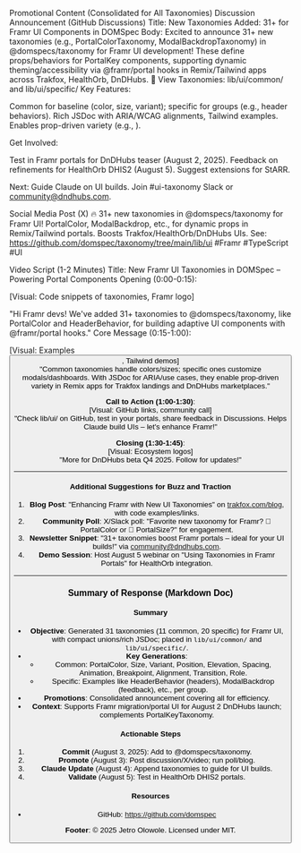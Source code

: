 Promotional Content (Consolidated for All Taxonomies)
Discussion Announcement (GitHub Discussions)
Title: New Taxonomies Added: 31+ for Framr UI Components in DOMSpec
Body:
Excited to announce 31+ new taxonomies (e.g., PortalColorTaxonomy, ModalBackdropTaxonomy) in @domspecs/taxonomy for Framr UI development! These define props/behaviors for PortalKey components, supporting dynamic theming/accessibility via @framr/portal hooks in Remix/Tailwind apps across Trakfox, HealthOrb, DnDHubs.
🔗 View Taxonomies: lib/ui/common/ and lib/ui/specific/
Key Features:

Common for baseline (color, size, variant); specific for groups (e.g., header behaviors).
Rich JSDoc with ARIA/WCAG alignments, Tailwind examples.
Enables prop-driven variety (e.g., <modalportal variant="outlined" color="primary">).</modalportal>

Get Involved:

Test in Framr portals for DnDHubs teaser (August 2, 2025).
Feedback on refinements for HealthOrb DHIS2 (August 5).
Suggest extensions for StARR.

Next: Guide Claude on UI builds. Join #ui-taxonomy Slack or community@dndhubs.com.

Social Media Post (X)
🔥 31+ new taxonomies in @domspecs/taxonomy for Framr UI! PortalColor, ModalBackdrop, etc., for dynamic props in Remix/Tailwind portals. Boosts Trakfox/HealthOrb/DnDHubs UIs. See: https://github.com/domspec/taxonomy/tree/main/lib/ui #Framr #TypeScript #UI

Video Script (1-2 Minutes)
Title: New Framr UI Taxonomies in DOMSpec – Powering Portal Components
Opening (0:00-0:15):

[Visual: Code snippets of taxonomies, Framr logo]

"Hi Framr devs! We've added 31+ taxonomies to @domspecs/taxonomy, like PortalColor and HeaderBehavior, for building adaptive UI components with @framr/portal hooks."
Core Message (0:15-1:00):

[Visual: Examples <button variant="filled" color="primary">, Tailwind demos]<br>
"Common taxonomies handle colors/sizes; specific ones customize modals/dashboards. With JSDoc for ARIA/use cases, they enable prop-driven variety in Remix apps for Trakfox landings and DnDHubs marketplaces."<p></p>
<p><strong>Call to Action (1:00-1:30)</strong>:<br>
[Visual: GitHub links, community call]<br>
"Check lib/ui/ on GitHub, test in your portals, share feedback in Discussions. Helps Claude build UIs – let's enhance Framr!"</p>
<p><strong>Closing (1:30-1:45)</strong>:<br>
[Visual: Ecosystem logos]<br>
"More for DnDHubs beta Q4 2025. Follow for updates!"</p>
<hr>
<h4>Additional Suggestions for Buzz and Traction</h4>
<ol>
<li><strong>Blog Post</strong>: "Enhancing Framr with New UI Taxonomies" on <a href="https://trakfox.com/blog">trakfox.com/blog</a>, with code examples/links.</li>
<li><strong>Community Poll</strong>: X/Slack poll: "Favorite new taxonomy for Framr? 🌈 PortalColor or 📏 PortalSize?" for engagement.</li>
<li><strong>Newsletter Snippet</strong>: "31+ taxonomies boost Framr portals – ideal for your UI builds!" via <a href="mailto:community@dndhubs.com">community@dndhubs.com</a>.</li>
<li><strong>Demo Session</strong>: Host August 5 webinar on "Using Taxonomies in Framr Portals" for HealthOrb integration.</li>
</ol>
<hr>
<h3>Summary of Response (Markdown Doc)</h3>
<h4>Summary</h4>
<ul>
<li><strong>Objective</strong>: Generated 31 taxonomies (11 common, 20 specific) for Framr UI, with compact unions/rich JSDoc; placed in <code>lib/ui/common/</code> and <code>lib/ui/specific/</code>.</li>
<li><strong>Key Generations</strong>:
<ul>
<li>Common: PortalColor, Size, Variant, Position, Elevation, Spacing, Animation, Breakpoint, Alignment, Transition, Role.</li>
<li>Specific: Examples like HeaderBehavior (headers), ModalBackdrop (feedback), etc., per group.</li>
</ul>
</li>
<li><strong>Promotions</strong>: Consolidated announcement covering all for efficiency.</li>
<li><strong>Context</strong>: Supports Framr migration/portal UI for August 2 DnDHubs launch; complements PortalKeyTaxonomy.</li>
</ul>
<h4>Actionable Steps</h4>
<ol>
<li><strong>Commit</strong> (August 3, 2025): Add to @domspecs/taxonomy.</li>
<li><strong>Promote</strong> (August 3): Post discussion/X/video; run poll/blog.</li>
<li><strong>Claude Update</strong> (August 4): Append taxonomies to guide for UI builds.</li>
<li><strong>Validate</strong> (August 5): Test in HealthOrb DHIS2 portals.</li>
</ol>
<h4>Resources</h4>
<ul>
<li>GitHub: <a href="https://github.com/domspec">https://github.com/domspec</a></li>
</ul>
<p><strong>Footer</strong>: © 2025 Jetro Olowole. Licensed under MIT.</p></button>